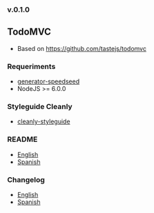### v.0.1.0

## TodoMVC
- Based on https://github.com/tastejs/todomvc

### Requeriments
- [generator-speedseed](https://www.npmjs.com/package/generator-speedseed)
- NodeJS >= 6.0.0

### Styleguide Cleanly
- [cleanly-styleguide](https://github.com/ifedu/cleanly-styleguide)

### README
- [English](https://github.com/ifedu/generator-speedseed-cleanly-todomvc/blob/master/docs/README/EN_US.md)
- [Spanish](https://github.com/ifedu/generator-speedseed-cleanly-todomvc/blob/master/docs/README/ES.md)

### Changelog
- [English](https://github.com/ifedu/generator-speedseed-cleanly-todomvc/blob/master/docs/CHANGELOG/EN_US.md)
- [Spanish](https://github.com/ifedu/generator-speedseed-cleanly-todomvc/blob/master/docs/CHANGELOG/ES.md)